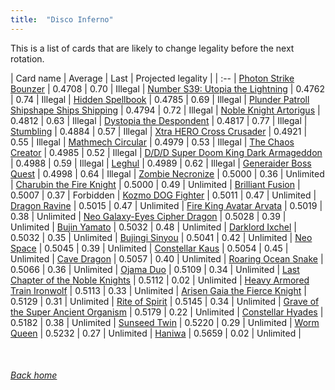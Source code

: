 ```yaml
---
title:  "Disco Inferno"
---
```


This is a list of cards that are likely to change legality before the next rotation.

| Card name | Average | Last | Projected legality |
| :-- |
[Photon Strike Bounzer](https://db.ygoprodeck.com/card/?search=Photon%20Strike%20Bounzer) | 0.4708 | 0.70 | Illegal |
[Number S39: Utopia the Lightning](https://db.ygoprodeck.com/card/?search=Number%20S39:%20Utopia%20the%20Lightning) | 0.4762 | 0.74 | Illegal |
[Hidden Spellbook](https://db.ygoprodeck.com/card/?search=Hidden%20Spellbook) | 0.4785 | 0.69 | Illegal |
[Plunder Patroll Shipshape Ships Shipping](https://db.ygoprodeck.com/card/?search=Plunder%20Patroll%20Shipshape%20Ships%20Shipping) | 0.4794 | 0.72 | Illegal |
[Noble Knight Artorigus](https://db.ygoprodeck.com/card/?search=Noble%20Knight%20Artorigus) | 0.4812 | 0.63 | Illegal |
[Dystopia the Despondent](https://db.ygoprodeck.com/card/?search=Dystopia%20the%20Despondent) | 0.4817 | 0.77 | Illegal |
[Stumbling](https://db.ygoprodeck.com/card/?search=Stumbling) | 0.4884 | 0.57 | Illegal |
[Xtra HERO Cross Crusader](https://db.ygoprodeck.com/card/?search=Xtra%20HERO%20Cross%20Crusader) | 0.4921 | 0.55 | Illegal |
[Mathmech Circular](https://db.ygoprodeck.com/card/?search=Mathmech%20Circular) | 0.4979 | 0.53 | Illegal |
[The Chaos Creator](https://db.ygoprodeck.com/card/?search=The%20Chaos%20Creator) | 0.4985 | 0.52 | Illegal |
[D/D/D Super Doom King Dark Armageddon](https://db.ygoprodeck.com/card/?search=D/D/D%20Super%20Doom%20King%20Dark%20Armageddon) | 0.4988 | 0.59 | Illegal |
[Leghul](https://db.ygoprodeck.com/card/?search=Leghul) | 0.4989 | 0.62 | Illegal |
[Generaider Boss Quest](https://db.ygoprodeck.com/card/?search=Generaider%20Boss%20Quest) | 0.4998 | 0.64 | Illegal |
[Zombie Necronize](https://db.ygoprodeck.com/card/?search=Zombie%20Necronize) | 0.5000 | 0.36 | Unlimited |
[Charubin the Fire Knight](https://db.ygoprodeck.com/card/?search=Charubin%20the%20Fire%20Knight) | 0.5000 | 0.49 | Unlimited |
[Brilliant Fusion](https://db.ygoprodeck.com/card/?search=Brilliant%20Fusion) | 0.5007 | 0.37 | Forbidden |
[Kozmo DOG Fighter](https://db.ygoprodeck.com/card/?search=Kozmo%20DOG%20Fighter) | 0.5011 | 0.47 | Unlimited |
[Dragon Ravine](https://db.ygoprodeck.com/card/?search=Dragon%20Ravine) | 0.5015 | 0.47 | Unlimited |
[Fire King Avatar Arvata](https://db.ygoprodeck.com/card/?search=Fire%20King%20Avatar%20Arvata) | 0.5019 | 0.38 | Unlimited |
[Neo Galaxy-Eyes Cipher Dragon](https://db.ygoprodeck.com/card/?search=Neo%20Galaxy-Eyes%20Cipher%20Dragon) | 0.5028 | 0.39 | Unlimited |
[Bujin Yamato](https://db.ygoprodeck.com/card/?search=Bujin%20Yamato) | 0.5032 | 0.48 | Unlimited |
[Darklord Ixchel](https://db.ygoprodeck.com/card/?search=Darklord%20Ixchel) | 0.5032 | 0.35 | Unlimited |
[Bujingi Sinyou](https://db.ygoprodeck.com/card/?search=Bujingi%20Sinyou) | 0.5041 | 0.42 | Unlimited |
[Neo Space](https://db.ygoprodeck.com/card/?search=Neo%20Space) | 0.5045 | 0.39 | Unlimited |
[Constellar Kaus](https://db.ygoprodeck.com/card/?search=Constellar%20Kaus) | 0.5054 | 0.45 | Unlimited |
[Cave Dragon](https://db.ygoprodeck.com/card/?search=Cave%20Dragon) | 0.5057 | 0.40 | Unlimited |
[Roaring Ocean Snake](https://db.ygoprodeck.com/card/?search=Roaring%20Ocean%20Snake) | 0.5066 | 0.36 | Unlimited |
[Ojama Duo](https://db.ygoprodeck.com/card/?search=Ojama%20Duo) | 0.5109 | 0.34 | Unlimited |
[Last Chapter of the Noble Knights](https://db.ygoprodeck.com/card/?search=Last%20Chapter%20of%20the%20Noble%20Knights) | 0.5112 | 0.02 | Unlimited |
[Heavy Armored Train Ironwolf](https://db.ygoprodeck.com/card/?search=Heavy%20Armored%20Train%20Ironwolf) | 0.5113 | 0.33 | Unlimited |
[Arisen Gaia the Fierce Knight](https://db.ygoprodeck.com/card/?search=Arisen%20Gaia%20the%20Fierce%20Knight) | 0.5129 | 0.31 | Unlimited |
[Rite of Spirit](https://db.ygoprodeck.com/card/?search=Rite%20of%20Spirit) | 0.5145 | 0.34 | Unlimited |
[Grave of the Super Ancient Organism](https://db.ygoprodeck.com/card/?search=Grave%20of%20the%20Super%20Ancient%20Organism) | 0.5179 | 0.22 | Unlimited |
[Constellar Hyades](https://db.ygoprodeck.com/card/?search=Constellar%20Hyades) | 0.5182 | 0.38 | Unlimited |
[Sunseed Twin](https://db.ygoprodeck.com/card/?search=Sunseed%20Twin) | 0.5220 | 0.29 | Unlimited |
[Worm Queen](https://db.ygoprodeck.com/card/?search=Worm%20Queen) | 0.5232 | 0.27 | Unlimited |
[Haniwa](https://db.ygoprodeck.com/card/?search=Haniwa) | 0.5659 | 0.02 | Unlimited |

<br>

###### [Back home](index)